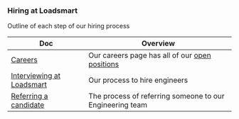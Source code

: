 ### Hiring at Loadsmart

Outline of each step of our hiring process

<!-- prettier-ignore-start -->
<!-- start_toc -->
| Doc | Overview |
|--|--|
| [Careers](/hiring/careers.md#readme) | Our careers page has all of our [open positions](https://jobs.lever.co/loadsmart/?department=Engineering) |
| [Interviewing at Loadsmart](/hiring/interviewing.md#readme) | Our process to hire engineers |
| [Referring a candidate](/hiring/referrals.md#readme) | The process of referring someone to our Engineering team |
<!-- end_toc -->
<!-- prettier-ignore-end -->

